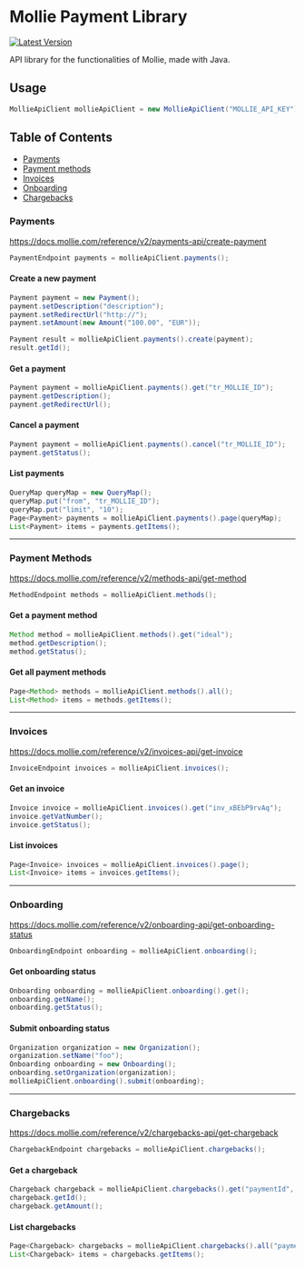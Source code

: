 Mollie Payment Library
======
[![Latest Version](https://img.shields.io/github/tag/martenweijer/mollie-java.svg?style=flat-square)](https://github.com/martenweijer/mollie-java/tags)

API library for the functionalities of Mollie, made with Java.

## Usage
```java
MollieApiClient mollieApiClient = new MollieApiClient("MOLLIE_API_KEY");
```

## Table of Contents

* [Payments](#payments)
* [Payment methods](#payment-methods)
* [Invoices](#invoices)
* [Onboarding](#onboarding)
* [Chargebacks](#chargebacks)

### Payments
https://docs.mollie.com/reference/v2/payments-api/create-payment
```java
PaymentEndpoint payments = mollieApiClient.payments();
```

#### Create a new payment
```java
Payment payment = new Payment();
payment.setDescription("description");
payment.setRedirectUrl("http://");
payment.setAmount(new Amount("100.00", "EUR"));

Payment result = mollieApiClient.payments().create(payment);
result.getId();
```

#### Get a payment
```java
Payment payment = mollieApiClient.payments().get("tr_MOLLIE_ID");
payment.getDescription();
payment.getRedirectUrl();
```

#### Cancel a payment
```java
Payment payment = mollieApiClient.payments().cancel("tr_MOLLIE_ID");
payment.getStatus();
```

#### List payments
```java
QueryMap queryMap = new QueryMap();
queryMap.put("from", "tr_MOLLIE_ID");
queryMap.put("limit", "10");
Page<Payment> payments = mollieApiClient.payments().page(queryMap);
List<Payment> items = payments.getItems();
```

----

### Payment Methods
https://docs.mollie.com/reference/v2/methods-api/get-method
```java
MethodEndpoint methods = mollieApiClient.methods();
```

#### Get a payment method
```java
Method method = mollieApiClient.methods().get("ideal");
method.getDescription();
method.getStatus();
```

#### Get all payment methods
```java
Page<Method> methods = mollieApiClient.methods().all();
List<Method> items = methods.getItems();
```

----

### Invoices
https://docs.mollie.com/reference/v2/invoices-api/get-invoice
```java
InvoiceEndpoint invoices = mollieApiClient.invoices();
```

#### Get an invoice
```java
Invoice invoice = mollieApiClient.invoices().get("inv_xBEbP9rvAq");
invoice.getVatNumber();
invoice.getStatus();
```

#### List invoices
```java
Page<Invoice> invoices = mollieApiClient.invoices().page();
List<Invoice> items = invoices.getItems();
```

----

### Onboarding
https://docs.mollie.com/reference/v2/onboarding-api/get-onboarding-status
```java
OnboardingEndpoint onboarding = mollieApiClient.onboarding();
```

#### Get onboarding status
```java
Onboarding onboarding = mollieApiClient.onboarding().get();
onboarding.getName();
onboarding.getStatus();
```

#### Submit onboarding status
```java
Organization organization = new Organization();
organization.setName("foo");
Onboarding onboarding = new Onboarding();
onboarding.setOrganization(organization);
mollieApiClient.onboarding().submit(onboarding);
```

----

### Chargebacks
https://docs.mollie.com/reference/v2/chargebacks-api/get-chargeback
```java
ChargebackEndpoint chargebacks = mollieApiClient.chargebacks();
```

#### Get a chargeback
```java
Chargeback chargeback = mollieApiClient.chargebacks().get("paymentId", "chargebackId");
chargeback.getId();
chargeback.getAmount();
```

#### List chargebacks
```java
Page<Chargeback> chargebacks = mollieApiClient.chargebacks().all("paymentId");
List<Chargeback> items = chargebacks.getItems();
```
